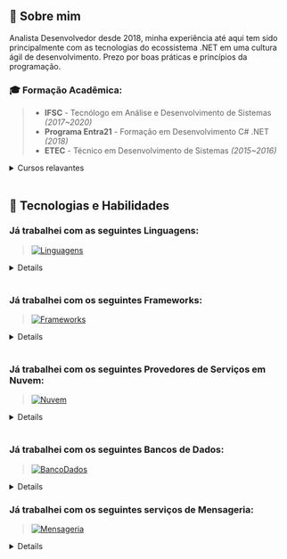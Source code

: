 ## 👋 Sobre mim

Analista Desenvolvedor desde 2018, minha experiência até aqui tem sido principalmente com as tecnologias do ecossistema .NET em uma cultura ágil de desenvolvimento. Prezo por boas práticas e princípios da programação.

### 🎓 Formação Acadêmica:
> - **IFSC** - Tecnólogo em Análise e Desenvolvimento de Sistemas _(2017~2020)_
> - **Programa Entra21** - Formação em Desenvolvimento C# .NET _(2018)_
> - **ETEC** - Técnico em Desenvolvimento de Sistemas _(2015~2016)_

<details>
<summary>Cursos relavantes</summary>

> - [**desenvolvedor.io**](https://desenvolvedor.io/certificado/7dc98d94-0dde-4ba9-85d7-9bbdd29f60a5) - Formação Arquiteto de Software
> - [**alura**](https://cursos.alura.com.br/degree/certificate/0be64390-382d-4a12-a673-4a895e2a342c) - Certificação C# programiming
> - [**alura**](https://cursos.alura.com.br/user/henriqvmc99/degree-certificacao-az-900-microsoft-azure-fundamentals-v156527-156527/certificate) - Certificação AZ-900
> - [**balta.io**](https://balta.io/certificados/31e89911-a8b2-4637-bc9c-3241fd862b8f) - Modelando Domínios Ricos
> - [**refactoring.guru**](https://refactoring.guru/cert/r/OTE0NTQ) - Dive Into Refactoring
> - [**aws.training**](https://www.aws.training/Transcript/CompletionCertificateHtml?transcriptid=Tn1Ic5ZiXU2H-DSL-yLlww2) - AWS Technical Essentials Day
> - [**aws.training**](https://www.aws.training/Transcript/CompletionCertificateHtml?transcriptid=OCPxAbZenUClQKbZUM9BIQ2) - Architecting on AWS
> - [**aws.training**](https://www.aws.training/Transcript/CompletionCertificateHtml?transcriptid=8AnavsmfZkamibG3JrMlSQ2) - Developing on AWS
> - [**aws.training**](https://www.aws.training/Transcript/CompletionCertificateHtml?transcriptid=6mpcP-bRIUKMxSNjjlV9AA2) - Developing Serveless Solutions on AWS


</details>

<br>

## 🔧 Tecnologias e Habilidades

### Já trabalhei com as seguintes Linguagens:
> [![Linguagens](https://skillicons.dev/icons?i=cs,typescript,javascript,java,python)](https://skillicons.dev)

<details>

> - **C#** _(Conhecimento Avançado)_
> - **Javascript** | **Typescript** _(Conhecimento Intermediário)_
> - **Java** _(Conhecimento Iniciante)_
> - **Python** _(Conhecimento Iniciante)_

</details>

<br>

### Já trabalhei com os seguintes Frameworks:
> [![Frameworks](https://skillicons.dev/icons?i=dotnet,react,bootstrap)](https://skillicons.dev)

<details>

> **Backend**
> - **.NET Core** | **ASP .NET Core** | **ASP .NET MVC** _(Conhecimento Avançado)_
> - **EF Core** _(Conhecimento Avançado)_
> - **NHibernate** _(Conhecimento Intermediário)_

> **Frontend**
> - **React** _(Conhecimento Intermediário)_
> - **Bootstrap** _(Conhecimento Iniciante)_

</details>

<br>

### Já trabalhei com os seguintes Provedores de Serviços em Nuvem:
> [![Nuvem](https://skillicons.dev/icons?i=azure,aws)](https://skillicons.dev)

<details>

> - **Azure** _(Conhecimento Intermediário)_
> - **AWS** _(Conhecimento Intermediário)_

</details>

<br>

### Já trabalhei com os seguintes Bancos de Dados:
> [![BancoDados](https://skillicons.dev/icons?i=postgres,mongodb)](https://skillicons.dev)

<details>

> - **PostgreSQL** _(Conhecimento Intermediário)_
> - **SQL Server** _(Conhecimento Intermediário)_
> - **MongoDB** _(Conhecimento Iniciante)_

</details>

### Já trabalhei com os seguintes serviços de Mensageria:
> [![Mensageria](https://skillicons.dev/icons?i=azure,rabbitmq)](https://skillicons.dev)

<details>

> - **Azure ServiceBus** _(Conhecimento Intermediário)_
> - **RabbitMq** _(Conhecimento Intermediário)_

</details>

<br>
